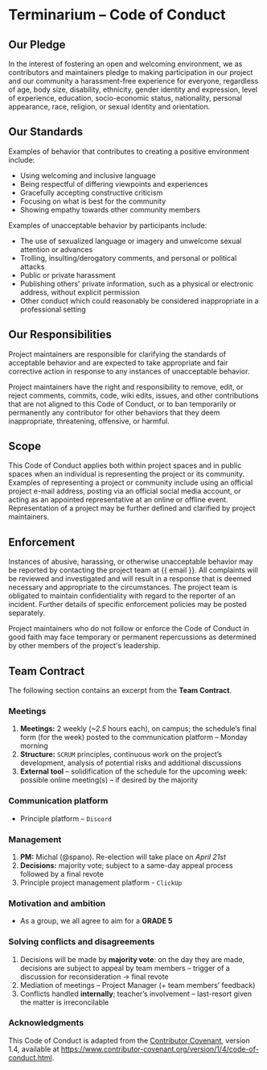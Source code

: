 # Terminarium – Code of Conduct

## Our Pledge

In the interest of fostering an open and welcoming environment, we as
contributors and maintainers pledge to making participation in our project and
our community a harassment-free experience for everyone, regardless of age, body
size, disability, ethnicity, gender identity and expression, level of experience,
education, socio-economic status, nationality, personal appearance, race,
religion, or sexual identity and orientation.

## Our Standards

Examples of behavior that contributes to creating a positive environment
include:

* Using welcoming and inclusive language
* Being respectful of differing viewpoints and experiences
* Gracefully accepting constructive criticism
* Focusing on what is best for the community
* Showing empathy towards other community members

Examples of unacceptable behavior by participants include:

* The use of sexualized language or imagery and unwelcome sexual attention or
  advances
* Trolling, insulting/derogatory comments, and personal or political attacks
* Public or private harassment
* Publishing others' private information, such as a physical or electronic
  address, without explicit permission
* Other conduct which could reasonably be considered inappropriate in a
  professional setting

## Our Responsibilities

Project maintainers are responsible for clarifying the standards of acceptable
behavior and are expected to take appropriate and fair corrective action in
response to any instances of unacceptable behavior.

Project maintainers have the right and responsibility to remove, edit, or
reject comments, commits, code, wiki edits, issues, and other contributions
that are not aligned to this Code of Conduct, or to ban temporarily or
permanently any contributor for other behaviors that they deem inappropriate,
threatening, offensive, or harmful.

## Scope

This Code of Conduct applies both within project spaces and in public spaces
when an individual is representing the project or its community. Examples of
representing a project or community include using an official project e-mail
address, posting via an official social media account, or acting as an appointed
representative at an online or offline event. Representation of a project may be
further defined and clarified by project maintainers.

## Enforcement

Instances of abusive, harassing, or otherwise unacceptable behavior may be
reported by contacting the project team at {{ email }}. All
complaints will be reviewed and investigated and will result in a response that
is deemed necessary and appropriate to the circumstances. The project team is
obligated to maintain confidentiality with regard to the reporter of an incident.
Further details of specific enforcement policies may be posted separately.

Project maintainers who do not follow or enforce the Code of Conduct in good
faith may face temporary or permanent repercussions as determined by other
members of the project's leadership.

## Team Contract

The following section contains an excerpt from the **Team Contract**.

### Meetings

1. **Meetings:** 2 weekly (_~2.5_ hours each), on campus; the schedule’s final form (for the week) posted to the communication platform – Monday morning
2. **Structure:** `SCRUM` principles, continuous work on the project’s development, analysis of potential risks and additional discussions
3. **External tool** – solidification of the schedule for the upcoming week: possible online meeting(s) – if desired by the majority

### Communication platform

- Principle platform – `Discord`

### Management

1. __PM:__ Michal (@spano). Re-election will take place on _April 21st_
2. __Decisions:__ majority vote; subject to a same-day appeal process followed by a final revote
3. Principle project management platform - `ClickUp`

### Motivation and ambition

- As a group, we all agree to aim for a **GRADE 5**

### Solving conflicts and disagreements

1. Decisions will be made by __majority vote__:
on the day they are made, decisions are subject to appeal by team members – trigger of a discussion for reconsideration → final revote
2. Mediation of meetings – Project Manager (+ team members’ feedback)
3. Conflicts handled __internally__; teacher’s involvement – last-resort given the matter is irreconcilable

### Acknowledgments

This Code of Conduct is adapted from the [Contributor Covenant][homepage], version 1.4,
available at https://www.contributor-covenant.org/version/1/4/code-of-conduct.html.

[homepage]: https://www.contributor-covenant.org

